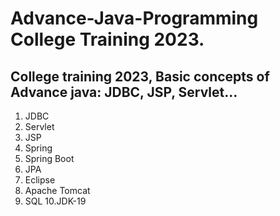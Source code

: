 # Advance-Java-Programming College Training 2023.

## College training 2023, Basic concepts of Advance java: JDBC, JSP, Servlet...

1. JDBC
2. Servlet
3. JSP
4. Spring
5. Spring Boot
6. JPA
7. Eclipse
8. Apache Tomcat
9. SQL
10.JDK-19
